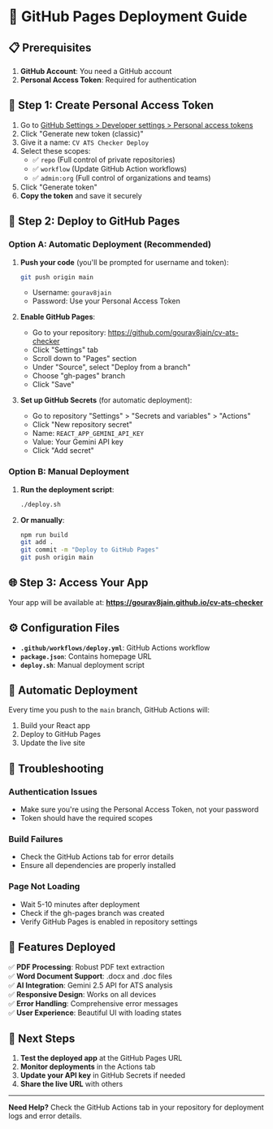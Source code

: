 # 🚀 GitHub Pages Deployment Guide

## 📋 Prerequisites

1. **GitHub Account**: You need a GitHub account
2. **Personal Access Token**: Required for authentication

## 🔐 Step 1: Create Personal Access Token

1. Go to [GitHub Settings > Developer settings > Personal access tokens](https://github.com/settings/tokens)
2. Click "Generate new token (classic)"
3. Give it a name: `CV ATS Checker Deploy`
4. Select these scopes:
   - ✅ `repo` (Full control of private repositories)
   - ✅ `workflow` (Update GitHub Action workflows)
   - ✅ `admin:org` (Full control of organizations and teams)
5. Click "Generate token"
6. **Copy the token** and save it securely

## 🚀 Step 2: Deploy to GitHub Pages

### Option A: Automatic Deployment (Recommended)

1. **Push your code** (you'll be prompted for username and token):
   ```bash
   git push origin main
   ```
   - Username: `gourav8jain`
   - Password: Use your Personal Access Token

2. **Enable GitHub Pages**:
   - Go to your repository: https://github.com/gourav8jain/cv-ats-checker
   - Click "Settings" tab
   - Scroll down to "Pages" section
   - Under "Source", select "Deploy from a branch"
   - Choose "gh-pages" branch
   - Click "Save"

3. **Set up GitHub Secrets** (for automatic deployment):
   - Go to repository "Settings" > "Secrets and variables" > "Actions"
   - Click "New repository secret"
   - Name: `REACT_APP_GEMINI_API_KEY`
   - Value: Your Gemini API key
   - Click "Add secret"

### Option B: Manual Deployment

1. **Run the deployment script**:
   ```bash
   ./deploy.sh
   ```

2. **Or manually**:
   ```bash
   npm run build
   git add .
   git commit -m "Deploy to GitHub Pages"
   git push origin main
   ```

## 🌐 Step 3: Access Your App

Your app will be available at:
**https://gourav8jain.github.io/cv-ats-checker**

## ⚙️ Configuration Files

- **`.github/workflows/deploy.yml`**: GitHub Actions workflow
- **`package.json`**: Contains homepage URL
- **`deploy.sh`**: Manual deployment script

## 🔄 Automatic Deployment

Every time you push to the `main` branch, GitHub Actions will:
1. Build your React app
2. Deploy to GitHub Pages
3. Update the live site

## 🚨 Troubleshooting

### Authentication Issues
- Make sure you're using the Personal Access Token, not your password
- Token should have the required scopes

### Build Failures
- Check the GitHub Actions tab for error details
- Ensure all dependencies are properly installed

### Page Not Loading
- Wait 5-10 minutes after deployment
- Check if the gh-pages branch was created
- Verify GitHub Pages is enabled in repository settings

## 📱 Features Deployed

✅ **PDF Processing**: Robust PDF text extraction  
✅ **Word Document Support**: .docx and .doc files  
✅ **AI Integration**: Gemini 2.5 API for ATS analysis  
✅ **Responsive Design**: Works on all devices  
✅ **Error Handling**: Comprehensive error messages  
✅ **User Experience**: Beautiful UI with loading states  

## 🎯 Next Steps

1. **Test the deployed app** at the GitHub Pages URL
2. **Monitor deployments** in the Actions tab
3. **Update your API key** in GitHub Secrets if needed
4. **Share the live URL** with others

---

**Need Help?** Check the GitHub Actions tab in your repository for deployment logs and error details. 
